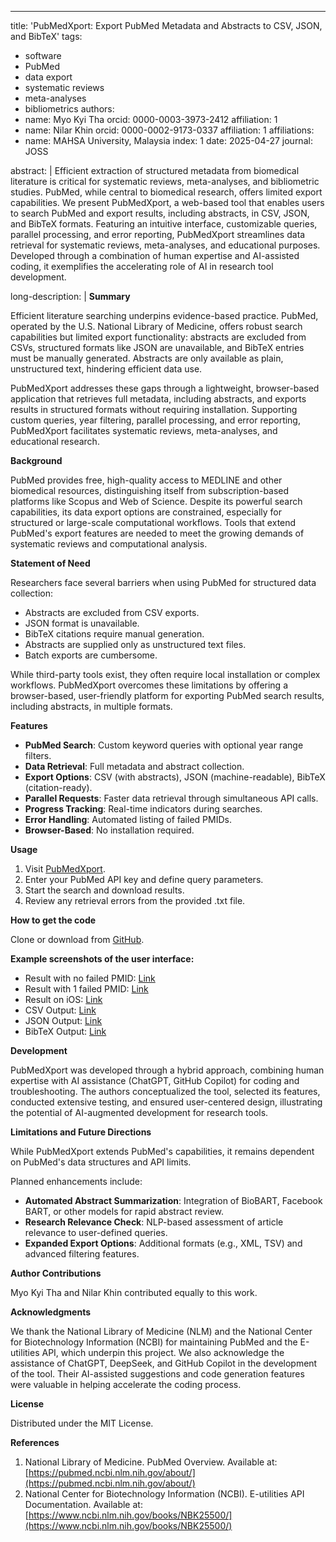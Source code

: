 ---
title: 'PubMedXport: Export PubMed Metadata and Abstracts to CSV, JSON, and BibTeX'
tags:
  - software
  - PubMed
  - data export
  - systematic reviews
  - meta-analyses
  - bibliometrics
authors:
  - name: Myo Kyi Tha
    orcid: 0000-0003-3973-2412
    affiliation: 1
  - name: Nilar Khin
    orcid: 0000-0002-9173-0337
    affiliation: 1
affiliations:
 - name: MAHSA University, Malaysia
   index: 1
date: 2025-04-27
journal: JOSS

abstract: |
  Efficient extraction of structured metadata from biomedical literature is critical for systematic reviews, meta-analyses, and bibliometric studies. PubMed, while central to biomedical research, offers limited export capabilities. We present PubMedXport, a web-based tool that enables users to search PubMed and export results, including abstracts, in CSV, JSON, and BibTeX formats. Featuring an intuitive interface, customizable queries, parallel processing, and error reporting, PubMedXport streamlines data retrieval for systematic reviews, meta-analyses, and educational purposes. Developed through a combination of human expertise and AI-assisted coding, it exemplifies the accelerating role of AI in research tool development.

long-description: |
  **Summary**

  Efficient literature searching underpins evidence-based practice. PubMed, operated by the U.S. National Library of Medicine, offers robust search capabilities but limited export functionality: abstracts are excluded from CSVs, structured formats like JSON are unavailable, and BibTeX entries must be manually generated. Abstracts are only available as plain, unstructured text, hindering efficient data use.

  PubMedXport addresses these gaps through a lightweight, browser-based application that retrieves full metadata, including abstracts, and exports results in structured formats without requiring installation. Supporting custom queries, year filtering, parallel processing, and error reporting, PubMedXport facilitates systematic reviews, meta-analyses, and educational research.

  **Background**

  PubMed provides free, high-quality access to MEDLINE and other biomedical resources, distinguishing itself from subscription-based platforms like Scopus and Web of Science. Despite its powerful search capabilities, its data export options are constrained, especially for structured or large-scale computational workflows. Tools that extend PubMed's export features are needed to meet the growing demands of systematic reviews and computational analysis.

  **Statement of Need**

  Researchers face several barriers when using PubMed for structured data collection:

  - Abstracts are excluded from CSV exports.
  - JSON format is unavailable.
  - BibTeX citations require manual generation.
  - Abstracts are supplied only as unstructured text files.
  - Batch exports are cumbersome.

  While third-party tools exist, they often require local installation or complex workflows. PubMedXport overcomes these limitations by offering a browser-based, user-friendly platform for exporting PubMed search results, including abstracts, in multiple formats.

  **Features**

  - **PubMed Search**: Custom keyword queries with optional year range filters.
  - **Data Retrieval**: Full metadata and abstract collection.
  - **Export Options**: CSV (with abstracts), JSON (machine-readable), BibTeX (citation-ready).
  - **Parallel Requests**: Faster data retrieval through simultaneous API calls.
  - **Progress Tracking**: Real-time indicators during searches.
  - **Error Handling**: Automated listing of failed PMIDs.
  - **Browser-Based**: No installation required.

  **Usage**

  1. Visit [PubMedXport](https://drmyo.github.io/pubmedxport).
  2. Enter your PubMed API key and define query parameters.
  3. Start the search and download results.
  4. Review any retrieval errors from the provided .txt file.

  **How to get the code**

  Clone or download from [GitHub](https://github.com/drmyo/pubmedxport).

  **Example screenshots of the user interface:**

  - Result with no failed PMID: [Link](https://github.com/drmyo/pubmedxport/blob/main/screenshots/1.jpg)
  - Result with 1 failed PMID: [Link](https://github.com/drmyo/pubmedxport/blob/main/screenshots/2.jpg?raw=true)
  - Result on iOS: [Link](https://github.com/drmyo/pubmedxport/blob/main/screenshots/3.JPG)
  - CSV Output: [Link](https://github.com/drmyo/pubmedxport/blob/main/screenshots/4.JPG)
  - JSON Output: [Link](https://github.com/drmyo/pubmedxport/blob/main/screenshots/5.JPG)
  - BibTeX Output: [Link](https://github.com/drmyo/pubmedxport/blob/main/screenshots/6.JPG)

  **Development**

  PubMedXport was developed through a hybrid approach, combining human expertise with AI assistance (ChatGPT, GitHub Copilot) for coding and troubleshooting. The authors conceptualized the tool, selected its features, conducted extensive testing, and ensured user-centered design, illustrating the potential of AI-augmented development for research tools.

  **Limitations and Future Directions**

  While PubMedXport extends PubMed's capabilities, it remains dependent on PubMed's data structures and API limits.

  Planned enhancements include:

  - **Automated Abstract Summarization**: Integration of BioBART, Facebook BART, or other models for rapid abstract review.
  - **Research Relevance Check**: NLP-based assessment of article relevance to user-defined queries.
  - **Expanded Export Options**: Additional formats (e.g., XML, TSV) and advanced filtering features.

  **Author Contributions**

  Myo Kyi Tha and Nilar Khin contributed equally to this work.

  **Acknowledgments**

  We thank the National Library of Medicine (NLM) and the National Center for Biotechnology Information (NCBI) for maintaining PubMed and the E-utilities API, which underpin this project. We also acknowledge the assistance of ChatGPT, DeepSeek, and GitHub Copilot in the development of the tool. Their AI-assisted suggestions and code generation features were valuable in helping accelerate the coding process.

  **License**

  Distributed under the MIT License.

  **References**

  1. National Library of Medicine. PubMed Overview. Available at: [https://pubmed.ncbi.nlm.nih.gov/about/](https://pubmed.ncbi.nlm.nih.gov/about/)
  2. National Center for Biotechnology Information (NCBI). E-utilities API Documentation. Available at: [https://www.ncbi.nlm.nih.gov/books/NBK25500/](https://www.ncbi.nlm.nih.gov/books/NBK25500/)
